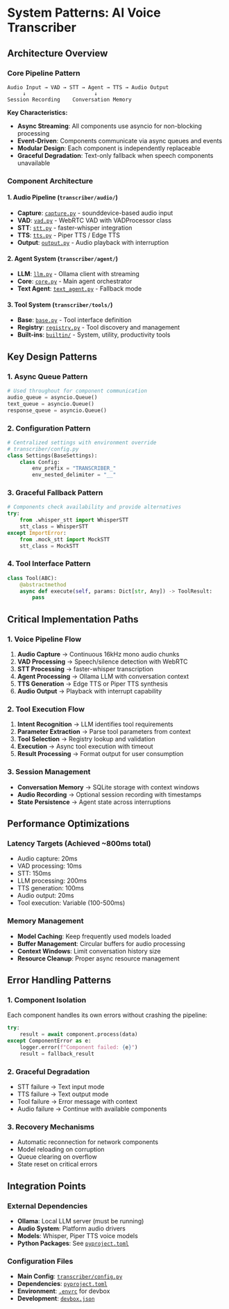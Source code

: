 # System Patterns: AI Voice Transcriber

## Architecture Overview

### Core Pipeline Pattern
```
Audio Input → VAD → STT → Agent → TTS → Audio Output
     ↓                      ↓
Session Recording    Conversation Memory
```

**Key Characteristics:**
- **Async Streaming**: All components use asyncio for non-blocking processing
- **Event-Driven**: Components communicate via async queues and events
- **Modular Design**: Each component is independently replaceable
- **Graceful Degradation**: Text-only fallback when speech components unavailable

### Component Architecture

#### 1. Audio Pipeline (`transcriber/audio/`)
- **Capture**: [`capture.py`](transcriber/audio/capture.py) - sounddevice-based audio input
- **VAD**: [`vad.py`](transcriber/audio/vad.py) - WebRTC VAD with VADProcessor class
- **STT**: [`stt.py`](transcriber/audio/stt.py) - faster-whisper integration
- **TTS**: [`tts.py`](transcriber/audio/tts.py) - Piper TTS / Edge TTS
- **Output**: [`output.py`](transcriber/audio/output.py) - Audio playback with interruption

#### 2. Agent System (`transcriber/agent/`)
- **LLM**: [`llm.py`](transcriber/agent/llm.py) - Ollama client with streaming
- **Core**: [`core.py`](transcriber/agent/core.py) - Main agent orchestrator
- **Text Agent**: [`text_agent.py`](transcriber/agent/text_agent.py) - Fallback mode

#### 3. Tool System (`transcriber/tools/`)
- **Base**: [`base.py`](transcriber/tools/base.py) - Tool interface definition
- **Registry**: [`registry.py`](transcriber/tools/registry.py) - Tool discovery and management
- **Built-ins**: [`builtin/`](transcriber/tools/builtin/) - System, utility, productivity tools

## Key Design Patterns

### 1. Async Queue Pattern
```python
# Used throughout for component communication
audio_queue = asyncio.Queue()
text_queue = asyncio.Queue()
response_queue = asyncio.Queue()
```

### 2. Configuration Pattern
```python
# Centralized settings with environment override
# transcriber/config.py
class Settings(BaseSettings):
    class Config:
        env_prefix = "TRANSCRIBER_"
        env_nested_delimiter = "__"
```

### 3. Graceful Fallback Pattern
```python
# Components check availability and provide alternatives
try:
    from .whisper_stt import WhisperSTT
    stt_class = WhisperSTT
except ImportError:
    from .mock_stt import MockSTT
    stt_class = MockSTT
```

### 4. Tool Interface Pattern
```python
class Tool(ABC):
    @abstractmethod
    async def execute(self, params: Dict[str, Any]) -> ToolResult:
        pass
```

## Critical Implementation Paths

### 1. Voice Pipeline Flow
1. **Audio Capture** → Continuous 16kHz mono audio chunks
2. **VAD Processing** → Speech/silence detection with WebRTC
3. **STT Processing** → faster-whisper transcription
4. **Agent Processing** → Ollama LLM with conversation context
5. **TTS Generation** → Edge TTS or Piper TTS synthesis
6. **Audio Output** → Playback with interrupt capability

### 2. Tool Execution Flow
1. **Intent Recognition** → LLM identifies tool requirements
2. **Parameter Extraction** → Parse tool parameters from context
3. **Tool Selection** → Registry lookup and validation
4. **Execution** → Async tool execution with timeout
5. **Result Processing** → Format output for user consumption

### 3. Session Management
- **Conversation Memory** → SQLite storage with context windows
- **Audio Recording** → Optional session recording with timestamps
- **State Persistence** → Agent state across interruptions

## Performance Optimizations

### Latency Targets (Achieved ~800ms total)
- Audio capture: 20ms
- VAD processing: 10ms  
- STT: 150ms
- LLM processing: 200ms
- TTS generation: 100ms
- Audio output: 20ms
- Tool execution: Variable (100-500ms)

### Memory Management
- **Model Caching**: Keep frequently used models loaded
- **Buffer Management**: Circular buffers for audio processing
- **Context Windows**: Limit conversation history size
- **Resource Cleanup**: Proper async resource management

## Error Handling Patterns

### 1. Component Isolation
Each component handles its own errors without crashing the pipeline:
```python
try:
    result = await component.process(data)
except ComponentError as e:
    logger.error(f"Component failed: {e}")
    result = fallback_result
```

### 2. Graceful Degradation
- STT failure → Text input mode
- TTS failure → Text output mode  
- Tool failure → Error message with context
- Audio failure → Continue with available components

### 3. Recovery Mechanisms
- Automatic reconnection for network components
- Model reloading on corruption
- Queue clearing on overflow
- State reset on critical errors

## Integration Points

### External Dependencies
- **Ollama**: Local LLM server (must be running)
- **Audio System**: Platform audio drivers
- **Models**: Whisper, Piper TTS voice models
- **Python Packages**: See [`pyproject.toml`](pyproject.toml)

### Configuration Files
- **Main Config**: [`transcriber/config.py`](transcriber/config.py)
- **Dependencies**: [`pyproject.toml`](pyproject.toml)
- **Environment**: [`.envrc`](.envrc) for devbox
- **Development**: [`devbox.json`](devbox.json)